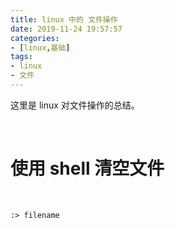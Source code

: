 ```yaml
---
title: linux 中的 文件操作
date: 2019-11-24 19:57:57
categories:
- [linux,基础]
tags:
- linux
- 文件
---
```

这里是 linux 对文件操作的总结。

<!-- more -->

<br/>

# 使用 shell 清空文件

<br/>

	:> filename
